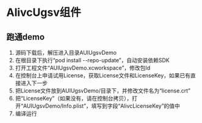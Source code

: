 # AlivcUgsv组件

## 跑通demo

1. 源码下载后，解压进入目录AUIUgsvDemo
2. 在根目录下执行“pod install  --repo-update”，自动安装依赖SDK
3. 打开工程文件“AUIUgsvDemo.xcworkspace”，修改包Id
4. 在控制台上申请试用License，获取License文件和LicenseKey，如果已有直接进入下一步
5. 把License文件放到AUIUgsvDemo/目录下，并修改文件名为“license.crt”
6. 把“LicenseKey”（如果没有，请在控制台拷贝），打开“AUIUgsvDemo/Info.plist”，填写到字段“AlivcLicenseKey”的值中
7. 编译运行

